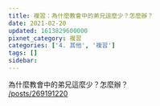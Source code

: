 ```yaml
---
title: 複習：為什麼教會中的弟兄這麼少？怎麼辦？
date: 2021-02-20
updated: 1613829600000
pixnet_category: 複習
categories: ['4. 其他', '複習']
tags: []
sidebar: 
---
```


<p>為什麼教會中的弟兄這麼少？怎麼辦？<br/>
<a href="/posts/269191220" target="_blank">/posts/269191220</a></p>
<p> </p>
